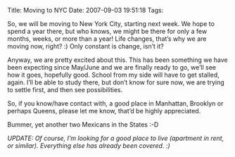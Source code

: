 Title: Moving to NYC
Date: 2007-09-03 19:51:18
Tags: 

<p>So, we will be moving to New York City, starting next week. We hope to spend a year there, but who knows, we might be there for only a few months, weeks, or more than a year! Life changes, that&#8217;s why we are moving now, right? :) Only constant is change, isn&#8217;t it?</p>

<p>Anyway, we are pretty excited about this. This has been something we have been expecting since May/June and we are finally ready to go, we&#8217;ll see how it goes, hopefully good. School from my side will have to get stalled, again. I&#8217;ll be able to study there, but don&#8217;t know for sure now, we are trying to settle first, and then see possibilities.</p>

<p>So, if you know/have contact with, a good place in Manhattan, Brooklyn or perhaps Queens, please let me know, that&#8217;d be highly appreciated.</p>

<p>Bummer, yet another two Mexicans in the States :-D</p>

<p><em>UPDATE: Of course, I&#8217;m looking for a good place to live (apartment in rent, or similar). Everything else has already been covered. :) </em></p>
